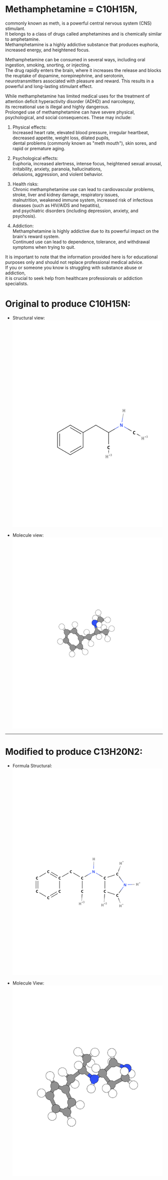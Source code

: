 # Methamphetamine = C10H15N, 
   commonly known as meth, is a powerful central nervous system (CNS) stimulant.    
    It belongs to a class of drugs called amphetamines and is chemically similar to amphetamine.   
     Methamphetamine is a highly addictive substance that produces euphoria, increased energy, and heightened focus.    

   Methamphetamine can be consumed in several ways, including oral ingestion, smoking, snorting, or injecting.     
    The drug rapidly enters the brain, where it increases the release and blocks the reuptake of dopamine, norepinephrine, and serotonin,    
     neurotransmitters associated with pleasure and reward. This results in a powerful and long-lasting stimulant effect.    

  While methamphetamine has limited medical uses for the treatment of attention deficit hyperactivity disorder (ADHD) and narcolepsy,        
   its recreational use is illegal and highly dangerous.     
    Prolonged use of methamphetamine can have severe physical, psychological, and social consequences. These may include:    
  
   1. Physical effects:   
       Increased heart rate, elevated blood pressure, irregular heartbeat, decreased appetite, weight loss, dilated pupils,   
        dental problems (commonly known as "meth mouth"), skin sores, and rapid or premature aging.     
   
   2. Psychological effects:   
       Euphoria, increased alertness, intense focus, heightened sexual arousal, irritability, anxiety, paranoia, hallucinations,   
        delusions, aggression, and violent behavior.   
        
   3. Health risks:   
       Chronic methamphetamine use can lead to cardiovascular problems, stroke, liver and kidney damage, respiratory issues,     
        malnutrition, weakened immune system, increased risk of infectious diseases (such as HIV/AIDS and hepatitis),     
         and psychiatric disorders (including depression, anxiety, and psychosis).    
  
   4. Addiction:    
       Methamphetamine is highly addictive due to its powerful impact on the brain's reward system.       
        Continued use can lead to dependence, tolerance, and withdrawal symptoms when trying to quit.  

It is important to note that the information provided here is for educational purposes only and should not replace professional medical advice.    
 If you or someone you know is struggling with substance abuse or addiction,     
  it is crucial to seek help from healthcare professionals or addiction specialists.   
# Original to produce C10H15N:
- Structural view:  
![img](/assets/docs/synthesis/substances/formulas/syn/4/imgs/MolView%20(structural%20formula).png)  

- Molecule view:  
![img](/assets/docs/synthesis/substances/formulas/syn/4/imgs/MolView%20(model).png)  


----------------------
# Modified to produce C13H20N2:
- Formula Structural:   
![img](/assets/docs/synthesis/substances/formulas/syn/4/imgs/MolView%20(structural%20formula)2.png)  

- Molecule View:   
![img](/assets/docs/synthesis/substances/formulas/syn/4/imgs/MolView%20(model)2.png) 
